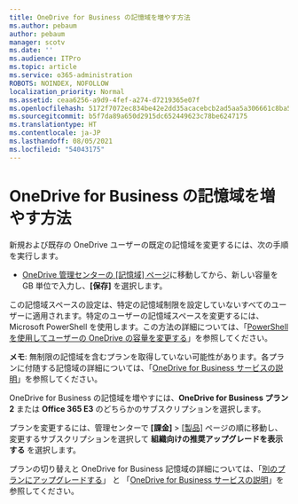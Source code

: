 ```yaml
---
title: OneDrive for Business の記憶域を増やす方法
ms.author: pebaum
author: pebaum
manager: scotv
ms.date: ''
ms.audience: ITPro
ms.topic: article
ms.service: o365-administration
ROBOTS: NOINDEX, NOFOLLOW
localization_priority: Normal
ms.assetid: ceaa6256-a9d9-4fef-a274-d7219365e07f
ms.openlocfilehash: 5172f7072ec834be42e2dd35acacebcb2ad5aa5a306661c8ba5ff6ed888f63f1
ms.sourcegitcommit: b5f7da89a650d2915dc652449623c78be6247175
ms.translationtype: HT
ms.contentlocale: ja-JP
ms.lasthandoff: 08/05/2021
ms.locfileid: "54043175"
---
```

# <a name="how-to-increase-storage-in-onedrive-for-business"></a>OneDrive for Business の記憶域を増やす方法

新規および既存の OneDrive ユーザーの既定の記憶域を変更するには、次の手順を実行します。
  
- [OneDrive 管理センターの [記憶域] ページ](https://admin.onedrive.com/?v=StorageSettings)に移動してから、新しい容量を GB 単位で入力し、**[保存]** を選択します。

この記憶域スペースの設定は、特定の記憶域制限を設定していないすべてのユーザーに適用されます。特定のユーザーの記憶域スペースを変更するには、Microsoft PowerShell を使用します。この方法の詳細については、「[PowerShell を使用してユーザーの OneDrive の容量を変更する](https://docs.microsoft.com/onedrive/change-user-storage)」を参照してください。

**メモ**: 無制限の記憶域を含むプランを取得していない可能性があります。各プランに付随する記憶域の詳細については、「[OneDrive for Business サービスの説明](https://docs.microsoft.com/office365/servicedescriptions/onedrive-for-business-service-description)」を参照してください。
  
OneDrive for Business の記憶域を増やすには、**OneDrive for Business プラン 2** または **Office 365 E3** のどちらかのサブスクリプションを選択します。
  
プランを変更するには、管理センターで **[課金]** \> [[製品]](https://go.microsoft.com/fwlink/p/?linkid=842054) ページの順に移動し、変更するサブスクリプションを選択して **組織向けの推奨アップグレードを表示する** を選択します。
  
プランの切り替えと OneDrive for Business 記憶域の詳細については、「[別のプランにアップグレードする](https://docs.microsoft.com/microsoft-365/commerce/subscriptions/upgrade-to-different-plan)」 と 「[OneDrive for Business サービスの説明](https://docs.microsoft.com/office365/servicedescriptions/onedrive-for-business-service-description)」を参照してください。